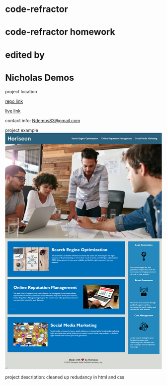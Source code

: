 # code-refractor

# code-refractor homework

# edited by
# Nicholas Demos




project location

[repo link](https://github.com/NicholasPDemos/code-refractor)

[live link](https://nicholaspdemos.github.io/code-refractor/) 

contact info:
Ndemos83@gmail.com

project example
![project preview](./assets/images/code%20refractor%20example.png)

project description: cleaned up redudancy in html and css